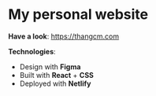# My personal website

**Have a look**: https://thangcm.com

**Technologies**:

- Design with **Figma**
- Built with **React** + **CSS**
- Deployed with **Netlify**
